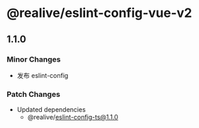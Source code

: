 # @realive/eslint-config-vue-v2

## 1.1.0
### Minor Changes

- 发布 eslint-config

### Patch Changes

- Updated dependencies
  - @realive/eslint-config-ts@1.1.0
